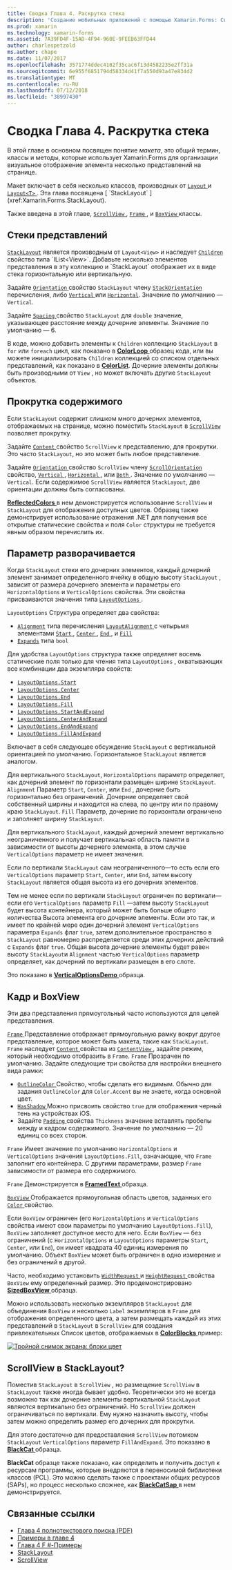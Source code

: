 ```yaml
---
title: Сводка Глава 4. Раскрутка стека
description: 'Создание мобильных приложений с помощью Xamarin.Forms: Сводка Глава 4. Раскрутка стека'
ms.prod: xamarin
ms.technology: xamarin-forms
ms.assetid: 7A39FD4F-15AD-4F94-960E-9FEEB63FFD44
author: charlespetzold
ms.author: chape
ms.date: 11/07/2017
ms.openlocfilehash: 3571774ddec4182f35cac6f13d4582235e2ff31a
ms.sourcegitcommit: 6e955f6851794d58334d41f7a550d93a47e834d2
ms.translationtype: MT
ms.contentlocale: ru-RU
ms.lasthandoff: 07/12/2018
ms.locfileid: "38997430"
---
```

# <a name="summary-of-chapter-4-scrolling-the-stack"></a>Сводка Глава 4. Раскрутка стека

В этой главе в основном посвящен понятие *макета*, это общий термин, классы и методы, которые использует Xamarin.Forms для организации визуальное отображение элемента несколько представлений на странице.

Макет включает в себя несколько классов, производных от [ `Layout` ](xref:Xamarin.Forms.Layout) и [ `Layout<T>` ](xref:Xamarin.Forms.Layout`1). Эта глава посвящена [ `StackLayout` ](xref:Xamarin.Forms.StackLayout).

Также введена в этой главе, [ `ScrollView` ](xref:Xamarin.Forms.ScrollView), [ `Frame` ](xref:Xamarin.Forms.Frame), и [ `BoxView` ](xref:Xamarin.Forms.BoxView) классы.

## <a name="stacks-of-views"></a>Стеки представлений

[`StackLayout`](xref:Xamarin.Forms.StackLayout) является производным от `Layout<View>` и наследует [ `Children` ](xref:Xamarin.Forms.Layout`1) свойство типа `IList<View>`. Добавьте несколько элементов представления в эту коллекцию и `StackLayout` отображает их в виде стека горизонтальную или вертикальную.

Задайте [ `Orientation` ](xref:Xamarin.Forms.StackLayout.Orientation) свойство `StackLayout` члену [ `StackOrientation` ](xref:Xamarin.Forms.StackOrientation) перечисления, либо [ `Vertical` ](xref:Xamarin.Forms.StackOrientation.Vertical) или [ `Horizontal`](xref:Xamarin.Forms.StackOrientation.Horizontal). Значение по умолчанию — `Vertical`.

Задайте [ `Spacing` ](xref:Xamarin.Forms.StackLayout.Spacing) свойство `StackLayout` для `double` значение, указывающее расстояние между дочерние элементы. Значение по умолчанию — 6.

В коде, можно добавить элементы к `Children` коллекцию `StackLayout` в `for` или `foreach` цикл, как показано в [ **ColorLoop** ](https://github.com/xamarin/xamarin-forms-book-samples/tree/master/Chapter04/ColorLoop) образец кода, или вы можете инициализировать `Children` коллекцией со списком отдельных представлений, как показано в [ **ColorList**](https://github.com/xamarin/xamarin-forms-book-samples/tree/master/Chapter04/ColorList). Дочерние элементы должны быть производными от `View` , но может включать другие `StackLayout` объектов.

## <a name="scrolling-content"></a>Прокрутка содержимого

Если `StackLayout` содержит слишком много дочерних элементов, отображаемых на странице, можно поместить `StackLayout` в [ `ScrollView` ](xref:Xamarin.Forms.ScrollView) позволяет прокрутку.

Задайте [ `Content` ](xref:Xamarin.Forms.ScrollView.Content) свойство `ScrollView` к представлению, для прокрутки. Это часто `StackLayout`, но это может быть любое представление.

Задайте [ `Orientation` ](xref:Xamarin.Forms.ScrollView.Orientation) свойство `ScrollView` члену [ `ScrollOrientation` ](xref:Xamarin.Forms.ScrollOrientation) свойство, [ `Vertical` ](xref:Xamarin.Forms.ScrollOrientation.Vertical), [ `Horizontal` ](xref:Xamarin.Forms.ScrollOrientation.Horizontal), или [ `Both` ](xref:Xamarin.Forms.ScrollOrientation.Both). Значение по умолчанию — `Vertical`. Если содержимое `ScrollView` является `StackLayout`, две ориентации должны быть согласованы.

[ **ReflectedColors** ](https://github.com/xamarin/xamarin-forms-book-samples/tree/master/Chapter04/ReflectedColors) в нем демонстрируется использование `ScrollView` и `StackLayout` для отображения доступных цветов. Образец также демонстрирует использование отражения .NET для получения все открытые статические свойства и поля `Color` структуры не требуется явным образом перечислить их.

## <a name="the-expands-option"></a>Параметр разворачивается

Когда `StackLayout` стеки его дочерних элементов, каждый дочерний элемент занимает определенного ячейку в общую высоту `StackLayout` , зависит от размера дочернего элемента и параметры его `HorizontalOptions` и `VerticalOptions` свойства. Эти свойства присваиваются значения типа [ `LayoutOptions` ](http://developer.xamstage.com/api/type/Xamarin.Forms.LayoutOptions/).

`LayoutOptions` Структура определяет два свойства:

- [`Alignment`](xref:Xamarin.Forms.LayoutOptions.Alignment) типа перечисления [ `LayoutAlignment` ](xref:Xamarin.Forms.LayoutAlignment) с четырьмя элементами [ `Start` ](xref:Xamarin.Forms.LayoutAlignment.Start), [ `Center` ](xref:Xamarin.Forms.LayoutAlignment.Center), [ `End` ](xref:Xamarin.Forms.LayoutAlignment.End), и [`Fill`](xref:Xamarin.Forms.LayoutAlignment.Fill)
- [`Expands`](xref:Xamarin.Forms.LayoutOptions.Expands) типа `bool`

Для удобства `LayoutOptions` структура также определяет восемь статические поля только для чтения типа `LayoutOptions` , охватывающих все комбинации два экземпляра свойств:

- [`LayoutOptions.Start`](xref:Xamarin.Forms.LayoutOptions.Start)
- [`LayoutOptions.Center`](xref:Xamarin.Forms.LayoutOptions.Center)
- [`LayoutOptions.End`](xref:Xamarin.Forms.LayoutOptions.End)
- [`LayoutOptions.Fill`](xref:Xamarin.Forms.LayoutOptions.Fill)
- [`LayoutOptions.StartAndExpand`](xref:Xamarin.Forms.LayoutOptions.StartAndExpand)
- [`LayoutOptions.CenterAndExpand`](xref:Xamarin.Forms.LayoutOptions.CenterAndExpand)
- [`LayoutOptions.EndAndExpand`](xref:Xamarin.Forms.LayoutOptions.EndAndExpand)
- [`LayoutOptions.FillAndExpand`](xref:Xamarin.Forms.LayoutOptions.FillAndExpand)

Включает в себя следующее обсуждение `StackLayout` с вертикальной ориентацией по умолчанию. Горизонтальное `StackLayout` является аналогом.

Для вертикального `StackLayout`, `HorizontalOptions` параметр определяет, как дочерний элемент по горизонтали размещен ширине `StackLayout`. `Alignment` Параметр `Start`, `Center`, или `End` , дочерние быть горизонтально без ограничений. Дочерние определяет свой собственный ширины и находится на слева, по центру или по правому краю `StackLayout`. `Fill` Параметр, дочерние по горизонтали ограничено и заполняет ширину `StackLayout`.

Для вертикального `StackLayout`, каждый дочерний элемент вертикально неограниченного и получает вертикальная область памяти в зависимости от высоты дочернего элемента, в этом случае `VerticalOptions` параметр не имеет значения.

Если по вертикали `StackLayout` сам неограниченного&mdash;то есть если его `VerticalOptions` параметр `Start`, `Center`, или `End`, затем высоту `StackLayout` является общая высота из его дочерних элементов.

Тем не менее если по вертикали `StackLayout` ограничен по вертикали&mdash;если его `VerticalOptions` параметр `Fill` &mdash;затем высоту `StackLayout` будет высота контейнера, который может быть больше общего количества Высота элемента его дочерние элементы. Если это так, и имеет по крайней мере один дочерний элемент `VerticalOptions` параметра `Expands` флаг `true`, затем дополнительное пространство в `StackLayout` равномерно распределяется среди этих дочерних действий с `Expands` флаг `true`. Общая высота дочерние элементы будет равен высоту `StackLayout`и `Alignment` частью `VerticalOptions` параметр определяет, как дочерний по вертикали размещен в его слоте.

Это показано в [ **VerticalOptionsDemo** ](https://github.com/xamarin/xamarin-forms-book-samples/tree/master/Chapter04/VerticalOptionsDemo) образца.

## <a name="frame-and-boxview"></a>Кадр и BoxView

Эти два представления прямоугольный часто используются для целей представления.

[ `Frame` ](xref:Xamarin.Forms.Frame) Представление отображает прямоугольную рамку вокруг другое представление, которое может быть макета, такие как `StackLayout`. `Frame` наследует [ `Content` ](xref:Xamarin.Forms.ContentView.Content) свойства из [ `ContentView` ](xref:Xamarin.Forms.ContentView) , задайте режим, который необходимо отобразить в `Frame`. `Frame` Прозрачен по умолчанию. Задайте следующие три свойства для настройки внешнего вида рамки:

- [ `OutlineColor` ](xref:Xamarin.Forms.Frame.OutlineColor) Свойство, чтобы сделать его видимым. Обычно для задания `OutlineColor` для `Color.Accent` вы не знаете, когда основной цвет.
- [ `HasShadow` ](xref:Xamarin.Forms.Frame.HasShadow) Можно присвоить свойство `true` для отображения черный тень на устройствах iOS.
- Задайте [ `Padding` ](xref:Xamarin.Forms.Layout.Padding) свойства `Thickness` значение вставлять пробелы между и кадром содержимого. Значение по умолчанию — 20 единиц со всех сторон.

`Frame` Имеет значение по умолчанию `HorizontalOptions` и `VerticalOptions` значения `LayoutOptions.Fill`, означающее, что `Frame` заполнит его контейнера. С другими параметрами, размер `Frame` зависимости от размера его содержимого.

`Frame` Демонстрируется в [ **FramedText** ](https://github.com/xamarin/xamarin-forms-book-samples/tree/master/Chapter04/FramedText) образца.

[ `BoxView` ](xref:Xamarin.Forms.BoxView) Отображается прямоугольная область цветов, заданных его [ `Color` ](xref:Xamarin.Forms.BoxView.Color) свойство.

Если `BoxView` ограничен (его `HorizontalOptions` и `VerticalOptions` свойства имеют свои параметры по умолчанию `LayoutOptions.Fill`), `BoxView` заполняет доступное место для него. Если `BoxView` — без ограничений (с `HorizontalOptions` и `LayoutOptions` параметры `Start`, `Center`, или `End`), он имеет квадрата 40 единиц измерения по умолчанию. Объект `BoxView` может быть ограничен в одно измерение и без ограничений в другой.

Часто, необходимо установить [ `WidthRequest` ](xref:Xamarin.Forms.VisualElement.WidthRequest) и [ `HeightRequest` ](xref:Xamarin.Forms.VisualElement.HeightRequest) свойства `BoxView` ему определенный размер. Это продемонстрировано [ **SizedBoxView** ](https://github.com/xamarin/xamarin-forms-book-samples/tree/master/Chapter04/SizedBoxView) образца.

Можно использовать несколько экземпляров `StackLayout` для объединения `BoxView` и несколько `Label` экземпляров в `Frame` для отображения определенного цвета, а затем размещать каждый из этих представлений в `StackLayout` в `ScrollView` для создания привлекательных Список цветов, отображаемых в [ **ColorBlocks** ](https://github.com/xamarin/xamarin-forms-book-samples/tree/master/Chapter04/ColorBlocks) пример:

[![Тройной снимок экрана: блоки цвет](images/ch04fg11-small.png "списка цветов")](images/ch04fg11-large.png#lightbox "списка цветов")

## <a name="a-scrollview-in-a-stacklayout"></a>ScrollView в StackLayout?

Поместив `StackLayout` в `ScrollView` , но размещение `ScrollView` в `StackLayout` также иногда бывает удобно. Теоретически это не всегда возможно так как дочерние элементы вертикальной `StackLayout` являются вертикально без ограничений. Но `ScrollView` должен ограничиваться по вертикали. Ему нужно назначить высоту, чтобы затем можно определить размер его дочерних для прокрутки.

Для этого достаточно для предоставления `ScrollView` потомком `StackLayout` `VerticalOptions` параметр `FillAndExpand`. Это показано в [ **BlackCat** ](https://github.com/xamarin/xamarin-forms-book-samples/tree/master/Chapter04/BlackCat) образца.

**BlackCat** образце также показано, как определить и получить доступ к ресурсам программы, которые внедряются в переносимой библиотеки классов (PCL). Это можно сделать также с проектами общих ресурсов (SAPs), но процесс несколько сложнее, как [ **BlackCatSap** ](https://github.com/xamarin/xamarin-forms-book-samples/tree/master/Chapter04/BlackCatSap) в нем демонстрируется.



## <a name="related-links"></a>Связанные ссылки

- [Глава 4 полнотекстового поиска (PDF)](https://download.xamarin.com/developer/xamarin-forms-book/XamarinFormsBook-Ch04-Apr2016.pdf)
- [Примеры в главе 4](https://github.com/xamarin/xamarin-forms-book-samples/tree/master/Chapter04)
- [Глава 4 F #-Примеры](https://github.com/xamarin/xamarin-forms-book-samples/tree/master/Chapter04/FS)
- [StackLayout](~/xamarin-forms/user-interface/layouts/stack-layout.md)
- [ScrollView](~/xamarin-forms/user-interface/layouts/scroll-view.md)
